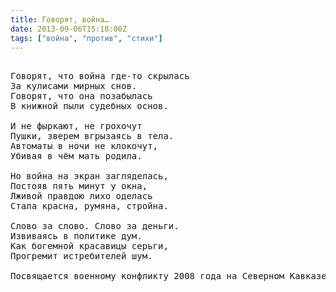 ```yaml
---
title: Говорят, война…
date: 2013-09-06T15:18:00Z
tags: ["война", "против", "стихи"]
---
```


<pre>

Говорят, что война где-то скрылась
За кулисами мирных снов.
Говорят, что она позабылась
В книжной пыли судебных основ.

И не фыркают, не грохочут
Пушки, зверем вгрызаясь в тела.
Автоматы в ночи не клокочут,
Убивая в чём мать родила.

Но война на экран загляделась,
Постояв пять минут у окна,
Лживой правдою лихо оделась
Стала красна, румяна, стройна.

Слово за слово. Слово за деньги.
Извиваясь в политике дум.
Как богемной красавицы серьги,
Прогремит истребителей шум.

Посвящается военному конфликту 2008 года на Северном Кавказе (пятидневная война).

</pre>
